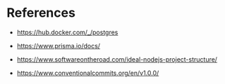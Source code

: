 # References

- https://hub.docker.com/_/postgres 

- https://www.prisma.io/docs/

- https://www.softwareontheroad.com/ideal-nodejs-project-structure/

- https://www.conventionalcommits.org/en/v1.0.0/